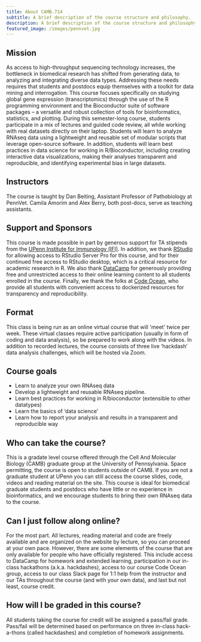 ```yaml
---
title: About CAMB.714
subtitle: A brief description of the course structure and philosophy.
description: A brief description of the course structure and philosophy.
featured_image: /images/pennvet.jpg
---
```


## Mission 

As access to high-throughput sequencing technology increases, the bottleneck in biomedical research has shifted from generating data, to analyzing and integrating diverse data types.  Addressing these needs requires that students and postdocs equip themselves with a toolkit for data mining and interrogation. This course focuses specifically on studying global gene expression (transcriptomics) through the use of the R programming environment and the Bioconductor suite of software packages – a versatile and robust collection of tools for bioinformatics, statistics, and plotting.  During this semester-long course, students participate in a mix of lectures and guided code review, all while working with real datasets directly on their laptop.  Students will learn to analyze RNAseq data using a lightweight and reusable set of modular scripts that leverage open-source software.  In addition, students will learn best practices in data science for working in R/Bioconductor, including creating interactive data visualizations, making their analyses transparent and reproducible, and identifying experimental bias in large datasets. 

## Instructors

The course is taught by Dan Beiting, Assistant Professor of Pathobiology at PennVet.  Camila Amorim and Alex Berry, both post-docs, serve as teaching assistants.

## Support and Sponsors

This course is made possible in part by generous support for TA stipends from the [UPenn Institute for Immunology (IFI)](https://www.med.upenn.edu/ifi/).  In addition, we thank [RStudio](https://rstudio.com/) for allowing access to RStudio Server Pro for this course, and for their continued free access to RStudio desktop, which is a critical resource for academic research in R.  We also thank [DataCamp](https://learn.datacamp.com/) for generously providing free and unrestricted access to their online learning content to all students enrolled in the course.  Finally, we thank the folks at [Code Ocean](https://codeocean.com/), who provide all students with convenient access to dockerized resources for transparency and reproducibility.

## Format

This class is being run as an online virtual course that will 'meet' twice per week. These virtual classes require active participation (usually in form of coding and data analysis), so be prepared to work along with the videos.  In addition to recorded lectures, the course consists of three live ‘hackdash’ data analysis challenges, which will be hosted via Zoom.

## Course goals

* Learn to analyze your own RNAseq data 
* Develop a lightweight and reusable RNAseq pipeline.
* Learn best practices for working in R/bioconductor (extensible to other datatypes)
* Learn the basics of ‘data science’
* Learn how to report your analysis and results in a transparent and reproducible way

## Who can take the course? 

This is a gradate level course offered through the Cell And Molecular Biology (CAMB) graduate group at the University of Pennsylvania.  Space permitting, the course is open to students outside of CAMB. If you are not a graduate student at UPenn you can still access the course slides, code, videos and reading material on the site.  This course is ideal for biomedical graduate students and postdocs who have little or no experience in bioinformatics, and we encourage students to bring their own RNAseq data to the course.

## Can I just follow along online?

For the most part.  All lectures, reading material and code are freely available and are organized on the website by lecture, so you can proceed at your own pace.  However, there are some elements of the course that are only available for people who have officially registered.  This include access to DataCamp for homework and extended learning, participation in our in-class hackathons (a.k.a. hackdashes), access to our course Code Ocean group, access to our class Slack page for 1:1 help from the instructor and our TAs throughout the course (and with your own data), and last but not least, course credit.

## How will I be graded in this course?

All students taking the course for credit will be assigned a pass/fail grade.  Pass/fail will be determined based on performance on three in-class hack-a-thons (called hackdashes) and completion of homework assignments.